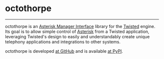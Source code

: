 # octothorpe

----

octothorpe is an [Asterisk Manager Interface][1] library for the
[Twisted][2] engine.  Its goal is to allow simple control of
[Asterisk][3] from a Twisted application, leveraging Twisted's
design to easily and understandably create unique telephony
applications and integrations to other systems.

octothorpe is developed [at GitHub][5] and is available [at PyPI][6].

[1]: https://wiki.asterisk.org/wiki/pages/viewpage.action?pageId=4817239
[2]: https://twistedmatrix.com/
[3]: https://www.asterisk.org/
[5]: https://github.com/zigg/octothorpe/
[6]: https://pypi.python.org/pypi/octothorpe/

